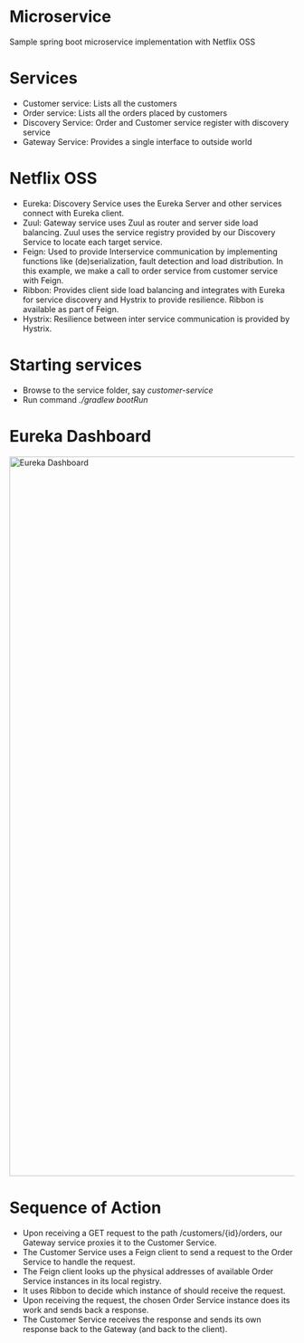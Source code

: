 # Microservice
Sample spring boot microservice implementation with Netflix OSS

# Services 
- Customer service: Lists all the customers
- Order service: Lists all the orders placed by customers
- Discovery Service: Order and Customer service register with discovery service
- Gateway Service: Provides a single interface to outside world

# Netflix OSS
- Eureka: Discovery Service uses the Eureka Server and other services connect with Eureka client.
- Zuul: Gateway service uses Zuul as router and server side load balancing. Zuul uses the service registry provided by our Discovery Service to locate each target service.
- Feign: Used to provide Interservice communication by implementing functions like (de)serialization, fault detection and load distribution. In this example, we make a call to order service from customer service with Feign.
- Ribbon: Provides client side load balancing and integrates with Eureka for service discovery and Hystrix to provide resilience. Ribbon is available as part of Feign.
- Hystrix: Resilience between inter service communication is provided by Hystrix.

# Starting services
- Browse to the service folder, say _customer-service_
- Run command _./gradlew bootRun_

# Eureka Dashboard
<img width="1272" alt="Eureka Dashboard" src="https://user-images.githubusercontent.com/807096/113499695-a8a31f00-9535-11eb-9cb3-d7ad64d2c825.png">

# Sequence of Action
- Upon receiving a GET request to the path /customers/{id}/orders, our Gateway service proxies it to the Customer Service.
- The Customer Service uses a Feign client to send a request to the Order Service to handle the request.
- The Feign client looks up the physical addresses of available Order Service instances in its local registry.
- It uses Ribbon to decide which instance of should receive the request.
- Upon receiving the request, the chosen Order Service instance does its work and sends back a response.
- The Customer Service receives the response and sends its own response back to the Gateway (and back to the client).
